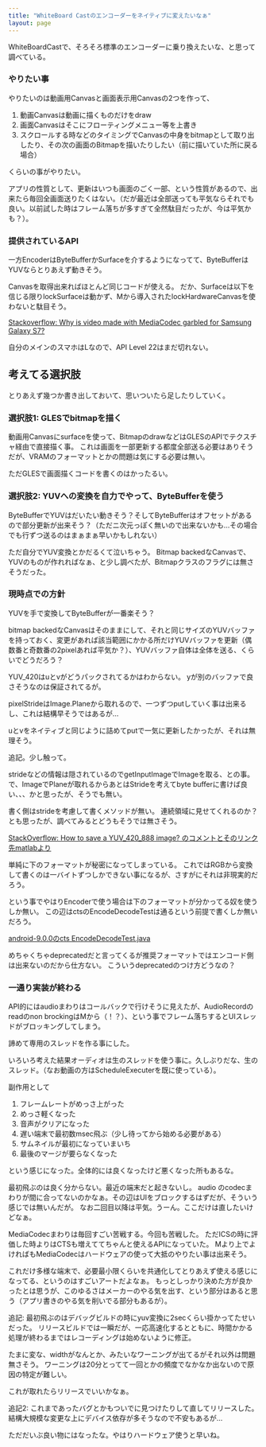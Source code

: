 ```yaml
---
title: "WhiteBoard Castのエンコーダーをネイティブに変えたいなぁ"
layout: page	
---
```


WhiteBoardCastで、そろそろ標準のエンコーダーに乗り換えたいな、と思って調べている。

### やりたい事

やりたいのは動画用Canvasと画面表示用Canvasの2つを作って、

1. 動画Canvasは動画に描くものだけをdraw 
2. 画面Canvasはそこにフローティングメニュー等を上書き
3. スクロールする時などのタイミングでCanvasの中身をbitmapとして取り出したり、その次の画面のBitmapを描いたりしたい（前に描いていた所に戻る場合）

くらいの事がやりたい。

アプリの性質として、更新はいつも画面のごく一部、という性質があるので、出来たら毎回全画面送りたくはない。（だが最近は全部送っても平気ならそれでも良い。以前試した時はフレーム落ちが多すぎて全然駄目だったが、今は平気かも？）。

### 提供されているAPI

一方EncoderはByteBufferかSurfaceを介するようになってて、ByteBufferはYUVならとりあえず動きそう。

Canvasを取得出来ればほとんど同じコードが使える。
だか、Surfaceは以下を信じる限りlockSurfaceは動かず、Mから導入されたlockHardwareCanvasを使わないと駄目そう。

[Stackoverflow: Why is video made with MediaCodec garbled for Samsung Galaxy S7?](https://stackoverflow.com/questions/41842726/why-is-video-made-with-mediacodec-garbled-for-samsung-galaxy-s7/41862638#41862638)

自分のメインのスマホはLなので、API Level 22はまだ切れない。

## 考えてる選択肢

とりあえず幾つか書き出しておいて、思いついたら足したりしていく。

### 選択肢1: GLESでbitmapを描く

動画用Canvasにsurfaceを使って、BitmapのdrawなどはGLESのAPIでテクスチャ経由で直接描く事。
これは画面を一部更新する都度全部送る必要はありそうだが、VRAMのフォーマットとかの問題は気にする必要は無い。

ただGLESで画面描くコードを書くのはかったるい。

### 選択肢2: YUVへの変換を自力でやって、ByteBufferを使う

ByteBufferでYUVはだいたい動きそう？そしてByteBufferはオフセットがあるので部分更新が出来そう？（ただニ次元っぽく無いので出来ないかも…その場合でも行ずつ送るのはまぁまぁ早いかもしれない）

ただ自分でYUV変換とかだるくて泣いちゃう。
Bitmap backedなCanvasで、YUVのものが作れればなぁ、と少し調べたが、Bitmapクラスのフラグには無さそうだった。

### 現時点での方針

YUVを手で変換してByteBufferが一番楽そう？

bitmap backedなCanvasはそのままにして、それと同じサイズのYUVバッファを持っておく、変更があれば該当範囲にかかる所だけYUVバッファを更新（偶数番と奇数番の2pixelあれば平気か？）、YUVバッファ自体は全体を送る、くらいでどうだろう？

YUV_420はuとvがどうパックされてるかはわからない。
yが別のバッファで良さそうなのは保証されてるが。

pixelStrideはImage.Planeから取れるので、一つずつputしていく事は出来るし、これは結構早そうではあるが…

uとvをネイティブと同じように詰めてputで一気に更新したかったが、それは無理そう。

追記。少し触って。

strideなどの情報は隠されているのでgetInputImageでImageを取る、との事。
で、ImageでPlaneが取れるからあとはStrideを考えてbyte bufferに書けば良い、、、かと思ったが、そうでも無い。

書く側はstrideを考慮して書くメソッドが無い。
連続領域に見せてくれるのか？とも思ったが、調べてみるとどうもそうでは無さそう。

[StackOverflow: How to save a YUV_420_888 image? のコメントとそのリンク先matlabより](https://stackoverflow.com/questions/31984622/how-to-save-a-yuv-420-888-image/31993813#31993813)

単純に下のフォーマットが秘密になってしまっている。
これではRGBから変換して書くのは一バイトずつしかできない事になるが、さすがにそれは非現実的だろう。

という事でやはりEncoderで使う場合は下のフォーマットが分かってる奴を使うしか無い。
この辺はctsのEncodeDecodeTestは通るという前提で書くしか無いだろう。

[android-9.0.0のcts EncodeDecodeTest.java](https://android.googlesource.com/platform/cts/+/refs/tags/android-9.0.0_r33/tests/tests/media/src/android/media/cts/EncodeDecodeTest.java)

めちゃくちゃdeprecatedだと言ってくるが推奨フォーマットではエンコード側は出来ないのだから仕方ない。
こういうdeprecatedのつけ方どうなの？

### 一通り実装が終わる

API的にはaudioまわりはコールバックで行けそうに見えたが、AudioRecordのreadのnon brockingはMから（！？）、という事でフレーム落ちするとUIスレッドがブロッキングしてしまう。

諦めて専用のスレッドを作る事にした。

いろいろ考えた結果オーディオは生のスレッドを使う事に。久しぶりだな、生のスレッド。（なお動画の方はScheduleExecuterを既に使っている）。

副作用として

1. フレームレートがめっさ上がった
2. めっさ軽くなった
3. 音声がクリアになった
4. 遅い端末で最初数msec飛ぶ（少し待ってから始める必要がある）
5. サムネイルが最初になっていまいち
6. 最後のマージが要らなくなった

という感じになった。全体的には良くなったけど悪くなった所もあるな。

最初飛ぶのは良く分からない。最近の端末だと起きないし。
audio のcodecまわりが間に合ってないのかなぁ。その辺はUIをブロックするはずだが、そういう感じでは無いんだが。
なお二回目以降は平気。うーん。ここだけは直したいけどなぁ。

MediaCodecまわりは毎回すごい苦戦する。今回も苦戦した。
ただICSの時に評価した時よりはCTSも増えててちゃんと使えるAPIになっていた。
Mより上でよければもMediaCodecはハードウェアの使って大抵のやりたい事は出来そう。

これだけ多様な端末で、必要最小限くらいを共通化してとりあえず使える感じになってる、というのはすごいアートだよなぁ。
もっとしっかり決めた方が良かったとは思うが、このゆるさはメーカーのやる気を出す、という部分はあると思う（アプリ書きのやる気を削いでる部分もあるが）。

追記: 最初飛ぶのはデバッグビルドの時にyuv変換に2secくらい掛かってたせいだった。
リリースビルドでは一瞬だが、一応高速化するとともに、時間かかる処理が終わるまではレコーディングは始めないように修正。

たまに変な、widthがなんとか、みたいなワーニングが出てるがそれ以外は問題無さそう。
ワーニングは20分とってて一回とかの頻度でなかなか出ないので原因の特定が難しい。

これが取れたらリリースでいいかなぁ。

追記2: これまであったバグとかもついでに見つけたりして直してリリースした。
結構大規模な変更な上にデバイス依存が多そうなので不安もあるが…

ただだいぶ良い物にはなったな。やはりハードウェア使うと早いね。

